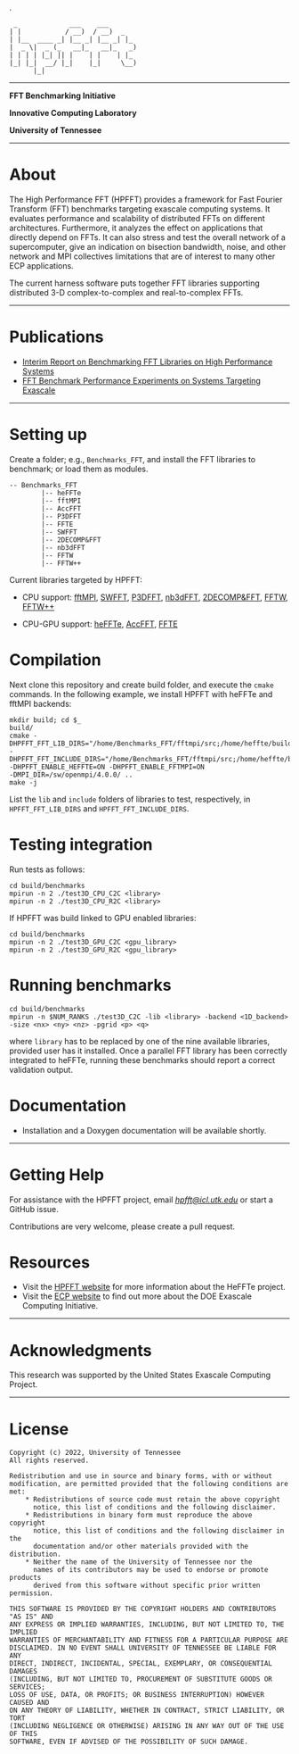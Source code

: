 .

     _             ___    ___       
    | |           / __)  / __)  _   
    | |__  ____ _| |__ _| |__ _| |_ 
    |  _ \|  _ (_   __|_   __|_   _)
    | | | | |_| || |    | |    | |_ 
    |_| |_|  __/ |_|    |_|     \__)
          |_|                       

* * *

**FFT Benchmarking Initiative**

**Innovative Computing Laboratory**

**University of Tennessee**



* * *

About
=====

The High Performance FFT (HPFFT) provides a framework for Fast Fourier
Transform (FFT) benchmarks targeting exascale computing systems. It
evaluates performance and scalability of distributed FFTs on different
architectures. Furthermore, it analyzes the effect on applications that
directly depend on FFTs. It can also stress and test the overall network
of a supercomputer, give an indication on bisection bandwidth, noise,
and other network and MPI collectives limitations that are of interest
to many other ECP applications.


The current harness software puts together FFT libraries supporting distributed 3-D complex-to-complex and real-to-complex FFTs.


* * *

Publications
============

* [Interim Report on Benchmarking FFT Libraries on High Performance Systems](http://www.icl.utk.edu/publications/interim-report-benchmarking-fft-libraries-high-performance-systems)
* [FFT Benchmark Performance Experiments on Systems Targeting Exascale](http://www.icl.utk.edu/publications/fft-benchmark-performance-experiments-systems-targeting-exascale)


* * *

Setting up
==========

Create a folder; e.g., `Benchmarks_FFT`, and install the FFT libraries to benchmark; or load them as modules.

~~~
-- Benchmarks_FFT
        |-- heFFTe
        |-- fftMPI
        |-- AccFFT
        |-- P3DFFT
        |-- FFTE
        |-- SWFFT
        |-- 2DECOMP&FFT
        |-- nb3dFFT
        |-- FFTW
        |-- FFTW++
~~~

Current libraries targeted by HPFFT:
- CPU support: [fftMPI](https://lammps.github.io/fftmpi/), [SWFFT](https://xgitlab.cels.anl.gov/hacc/SWFFT), 
[P3DFFT](https://github.com/sdsc/p3dfft.3),
[nb3dFFT](https://gitlab.jsc.fz-juelich.de/goebbert/nb3dfft),
[2DECOMP&FFT](http://www.2decomp.org/download.html), [FFTW](http://www.fftw.org/), [FFTW++](fftwpp.sourceforge.net/)

- CPU-GPU support: [heFFTe](https://bitbucket.org/icl/heffte), [AccFFT](https://github.com/amirgholami/accfft),   [FFTE](http://www.ffte.jp/)


Compilation
===========

Next clone this repository and create  build folder, and execute the `cmake` commands.
In the following example, we install HPFFT with heFFTe and fftMPI backends:

~~~
mkdir build; cd $_
build/
cmake -DHPFFT_FFT_LIB_DIRS="/home/Benchmarks_FFT/fftmpi/src;/home/heffte/build/lib"
-DHPFFT_FFT_INCLUDE_DIRS="/home/Benchmarks_FFT/fftmpi/src;/home/heffte/build/include"
-DHPFFT_ENABLE_HEFFTE=ON -DHPFFT_ENABLE_FFTMPI=ON
-DMPI_DIR=/sw/openmpi/4.0.0/ .. 
make -j
~~~

List the `lib` and `include` folders of libraries to test, respectively, in `HPFFT_FFT_LIB_DIRS` and `HPFFT_FFT_INCLUDE_DIRS`.

Testing integration
===================

Run tests as follows:
~~~
cd build/benchmarks
mpirun -n 2 ./test3D_CPU_C2C <library>
mpirun -n 2 ./test3D_CPU_R2C <library>
~~~

If HPFFT was build linked to GPU enabled libraries:
~~~
cd build/benchmarks
mpirun -n 2 ./test3D_GPU_C2C <gpu_library>
mpirun -n 2 ./test3D_GPU_R2C <gpu_library>
~~~

Running benchmarks
===================
~~~
cd build/benchmarks
mpirun -n $NUM_RANKS ./test3D_C2C -lib <library> -backend <1D_backend> -size <nx> <ny> <nz> -pgrid <p> <q>
~~~


where `library` has to be replaced by one of the nine available libraries, provided user has it installed.
Once a parallel FFT library has been correctly integrated to heFFTe, running these benchmarks should report a correct validation output.


Documentation
=============

* Installation and a Doxygen documentation will be available shortly.

* * *

Getting Help
============

For assistance with the HPFFT project, email *hpfft@icl.utk.edu* or start a GitHub issue. 

Contributions are very welcome, please create a pull request.

Resources
=========


* Visit the [HPFFT website](http://icl.utk.edu/hpfft/) for more information about the HeFFTe project.
* Visit the [ECP website](https://exascaleproject.org) to find out more about the DOE Exascale Computing Initiative.

* * *

Acknowledgments
===============

This research was supported by the United States Exascale Computing Project.

* * *

License
=======

    Copyright (c) 2022, University of Tennessee
    All rights reserved.

    Redistribution and use in source and binary forms, with or without
    modification, are permitted provided that the following conditions are met:
        * Redistributions of source code must retain the above copyright
          notice, this list of conditions and the following disclaimer.
        * Redistributions in binary form must reproduce the above copyright
          notice, this list of conditions and the following disclaimer in the
          documentation and/or other materials provided with the distribution.
        * Neither the name of the University of Tennessee nor the
          names of its contributors may be used to endorse or promote products
          derived from this software without specific prior written permission.

    THIS SOFTWARE IS PROVIDED BY THE COPYRIGHT HOLDERS AND CONTRIBUTORS "AS IS" AND
    ANY EXPRESS OR IMPLIED WARRANTIES, INCLUDING, BUT NOT LIMITED TO, THE IMPLIED
    WARRANTIES OF MERCHANTABILITY AND FITNESS FOR A PARTICULAR PURPOSE ARE
    DISCLAIMED. IN NO EVENT SHALL UNIVERSITY OF TENNESSEE BE LIABLE FOR ANY
    DIRECT, INDIRECT, INCIDENTAL, SPECIAL, EXEMPLARY, OR CONSEQUENTIAL DAMAGES
    (INCLUDING, BUT NOT LIMITED TO, PROCUREMENT OF SUBSTITUTE GOODS OR SERVICES;
    LOSS OF USE, DATA, OR PROFITS; OR BUSINESS INTERRUPTION) HOWEVER CAUSED AND
    ON ANY THEORY OF LIABILITY, WHETHER IN CONTRACT, STRICT LIABILITY, OR TORT
    (INCLUDING NEGLIGENCE OR OTHERWISE) ARISING IN ANY WAY OUT OF THE USE OF THIS
    SOFTWARE, EVEN IF ADVISED OF THE POSSIBILITY OF SUCH DAMAGE.
